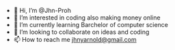 - 👋 Hi, I’m @Jhn-Proh
- 👀 I’m interested in coding also making money online
- 🌱 I’m currently learning Barchelor of computer science
- 💞️ I’m looking to collaborate on ideas and coding
- 📫 How to reach me jhnyarnold@gmail.com

<!---
JhnyProh/JhnyProh is a ✨ special ✨ repository because its `README.md` (this file) appears on your GitHub profile.
You can click the Preview link to take a look at your changes.
--->
